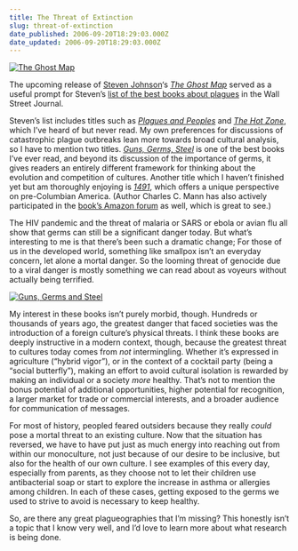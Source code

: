 ```yaml
---
title: The Threat of Extinction
slug: threat-of-extinction
date_published: 2006-09-20T18:29:03.000Z
date_updated: 2006-09-20T18:29:03.000Z
---
```


[![The Ghost Map](/images/the-ghost-map.jpg)](http://www.amazon.com/exec/obidos/ASIN/1594489254/2020-20) 

The upcoming release of [Steven Johnson](http://www.stevenberlinjohnson.com/)‘s [*The Ghost Map*](http://www.amazon.com/exec/obidos/ASIN/1594489254/2020-20) served as a useful prompt for Steven’s [list of the best books about plagues](http://www.opinionjournal.com/weekend/fivebest/?id=110008921) in the Wall Street Journal.

Steven’s list includes titles such as [*Plagues and Peoples*](http://www.amazon.com/exec/obidos/ASIN/0385121229/2020-20) and [*The Hot Zone*](http://www.amazon.com/exec/obidos/ASIN/0385479565/2020-20), which I’ve heard of but never read. My own preferences for discussions of catastrophic plague outbreaks lean more towards broad cultural analysis, so I have to mention two titles. [*Guns, Germs, Steel*](http://www.amazon.com/exec/obidos/ASIN/0393317552/2020-20) is one of the best books I’ve ever read, and beyond its discussion of the importance of germs, it gives readers an entirely different framework for thinking about the evolution and competition of cultures. Another title which I haven’t finished yet but am thoroughly enjoying is [*1491*](http://www.amazon.com/exec/obidos/ASIN/140004006X/2020-20), which offers a unique perspective on pre-Columbian America. (Author Charles C. Mann has also actively participated in the [book’s Amazon forum](http://www.amazon.com/gp/discussionboard/discussion.html/ref=cm_cd_td_sa/103-7662130-3063816?ie=UTF8&amp;cdForum=&amp;cdPage=1&amp;cdItems=3&amp;asin=140004006X&amp;store=books&amp;cdThread=Tx10UQ0ZRWDF3OV) as well, which is great to see.)

The HIV pandemic and the threat of malaria or SARS or ebola or avian flu all show that germs can still be a significant danger today. But what’s interesting to me is that there’s been such a dramatic change; For those of us in the developed world, something like smallpox isn’t an everyday concern, let alone a mortal danger. So the looming threat of genocide due to a viral danger is mostly something we can read about as voyeurs without actually being terrified.

[![Guns, Germs and Steel](/images/guns-germs-steel.jpg)](http://www.amazon.com/exec/obidos/ASIN/0393317552/2020-20)

My interest in these books isn’t purely morbid, though. Hundreds or thousands of years ago, the greatest danger that faced societies was the introduction of a foreign culture’s physical threats. I think these books are deeply instructive in a modern context, though, because the greatest threat to cultures today comes from *not* intermingling. Whether it’s expressed in agriculture (“hybrid vigor”), or in the context of a cocktail party (being a “social butterfly”), making an effort to avoid cultural isolation is rewarded by making an individual or a society *more* healthy. That’s not to mention the bonus potential of additional opportunities, higher potential for recognition, a larger market for trade or commercial interests, and a broader audience for communication of messages.

For most of history, peopled feared outsiders because they really *could* pose a mortal threat to an existing culture. Now that the situation has reversed, we have to have put just as much energy into reaching out from within our monoculture, not just because of our desire to be inclusive, but also for the health of our own culture. I see examples of this every day, especially from parents, as they choose not to let their children use antibacterial soap or start to explore the increase in asthma or allergies among children. In each of these cases, getting exposed to the germs we used to strive to avoid is necessary to keep healthy.

So, are there any great plagueographies that I’m missing? This honestly isn’t a topic that I know very well, and I’d love to learn more about what research is being done.
